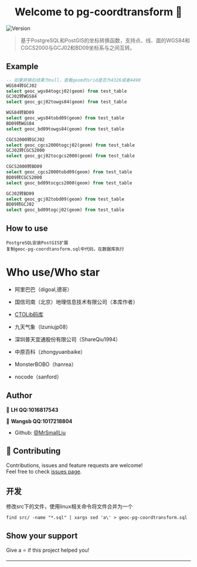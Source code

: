 <h1 align="center">Welcome to pg-coordtransform 👋</h1>
<p>
  <img alt="Version" src="https://img.shields.io/badge/version-1.0-blue.svg?cacheSeconds=2592000" />
</p>

> 基于PostgreSQL和PostGIS的坐标转换函数，支持点、线、面的WGS84和CGCS2000与GCJ02和BD09坐标系与之间互转。
## Example
```sql
-- 如果转换后结果为null，查看geom的srid是否为4326或者4490
WGS84转GCJ02
select geoc_wgs84togcj02(geom) from test_table
GCJ02转WGS84
select geoc_gcj02towgs84(geom) from test_table

WGS84转BD09
select geoc_wgs84tobd09(geom) from test_table
BD09转WGS84
select geoc_bd09towgs84(geom) from test_table

CGCS2000转GCJ02
select geoc_cgcs2000togcj02(geom) from test_table
GCJ02转CGCS2000
select geoc_gcj02tocgcs2000(geom) from test_table

CGCS2000转BD09
select geoc_cgcs2000tobd09(geom) from test_table
BD09转CGCS2000
select geoc_bd09tocgcs2000(geom) from test_table

GCJ02转BD09
select geoc_gcj02tobd09(geom) from test_table
BD09转GCJ02
select geoc_bd09togcj02(geom) from test_table
```

## How to use
```
PostgreSQL安装PostGIS扩展
复制geoc-pg-coordtansform.sql中代码，在数据库执行
```
# Who use/Who star

- 阿里巴巴（digoal,德哥）

- 国信司南（北京）地理信息技术有限公司（本库作者）

- [CTOLib码库](https://javascript.ctolib.com/geocompass-pg-coordtransform.html)

- 九天气象（lzuniujp08）

- 深圳普天宜通股份有限公司（ShareQiu1994）

- 中原百科（zhongyuanbaike）

- MonsterBOBO（hanrea）

- nocode（sanford）


## Author

👤 **LH  QQ:1016817543**

👤 **Wangsb  QQ:1017218804**

* Github: [@MrSmallLiu](https://github.com/MrSmallLiu)

## 🤝 Contributing

Contributions, issues and feature requests are welcome!<br />Feel free to check [issues page](https://github.com/geocompass/pg-coordtransform/issues).
## 开发
修改src下的文件，使用linux相关命令将文件合并为一个

`find src/ -name "*.sql" | xargs sed 'a\' > geoc-pg-coordtransform.sql`
## Show your support

Give a ⭐️ if this project helped you!

***
